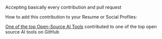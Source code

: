 Accepting basically every contribution and pull request

How to add this contribution to your Resume or Social Profiles: 

[One of the top Open-Source AI Tools](https://github.com/Kuberwastaken/one-of-the-top-open-source-ai-tools)
contributed to one of the top open source AI tools on GitHub